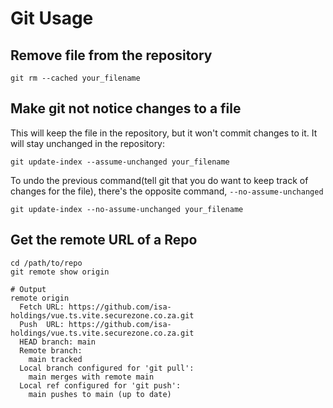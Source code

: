 # Git Usage

## Remove file from the repository

```shell
git rm --cached your_filename
```

## Make git not notice changes to a file

This will keep the file in the repository, but it won't commit changes to it. It will stay unchanged in the repository:

```shell
git update-index --assume-unchanged your_filename
```

To undo the previous command(tell git that you do want to keep track of changes for the file), there's the opposite command, `--no-assume-unchanged`

```shell
git update-index --no-assume-unchanged your_filename
```

## Get the remote URL of a Repo

```shell
cd /path/to/repo
git remote show origin

# Output
remote origin
  Fetch URL: https://github.com/isa-holdings/vue.ts.vite.securezone.co.za.git
  Push  URL: https://github.com/isa-holdings/vue.ts.vite.securezone.co.za.git
  HEAD branch: main
  Remote branch:
    main tracked
  Local branch configured for 'git pull':
    main merges with remote main
  Local ref configured for 'git push':
    main pushes to main (up to date)
```
